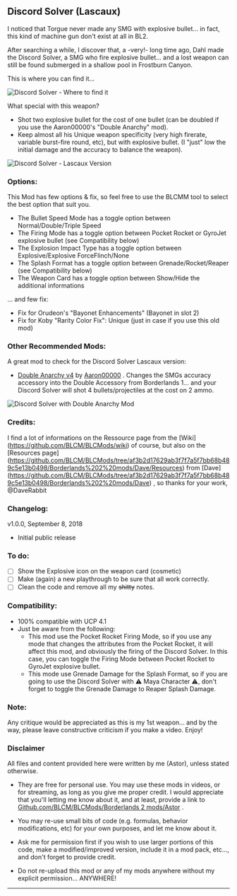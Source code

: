 ## Discord Solver (Lascaux)
 
I noticed that Torgue never made any SMG with explosive bullet... in fact, this kind of machine gun don't exist at all in BL2. 

After searching a while, I discover that, a -very!- long time ago, Dahl made the Discord Solver, a SMG who fire explosive bullet... and a lost weapon can still be found submerged in a shallow pool in Frostburn Canyon.

This is where you can find it... 

![Discord Solver - Where to find it](https://i.imgur.com/uHTxuc6.png)

What special with this weapon?

- Shot two explosive bullet for the cost of one bullet (can be doubled if you use the Aaron00000's "Double Anarchy" mod).
- Keep almost all his Unique weapon specificity (very high firerate, variable burst-fire round, etc), but with explosive bullet. (I "just" low the initial damage and the accuracy to balance the weapon). 

![Discord Solver - Lascaux Version](https://i.imgur.com/EyebWpL.png)


### Options: 

This Mod has few options & fix, so feel free to use the BLCMM tool to select the best option that suit you.

- The Bullet Speed Mode has a toggle option between Normal/Double/Triple Speed
- The Firing Mode has a toggle option between Pocket Rocket or GyroJet explosive bullet (see Compatibility below)
- The Explosion Impact Type has a toggle option between Explosive/Explosive ForceFlinch/None
- The Splash Format has a toggle option between Grenade/Rocket/Reaper (see Compatibility below)
- The Weapon Card has a toggle option between Show/Hide the additional informations

... and few fix:

- Fix for Orudeon's "Bayonet Enhancements" (Bayonet in slot 2)
- Fix for Koby "Rarity Color Fix": Unique (just in case if you use this old mod)  

### Other Recommended Mods:

A great mod to check for the Discord Solver Lascaux version:

- [Double Anarchy v4](https://github.com/BLCM/BLCMods/blob/master/Borderlands%202%20mods/Aaron0000/Weapon-Item%20Parts%20and%20Accessories/DoubleAnarchyv4.txt) by [Aaron00000](https://github.com/BLCM/BLCMods/tree/master/Borderlands%202%20mods/Aaron0000) . Changes the SMGs accuracy accessory into the Double Accessory from Borderlands 1... and your Discord Solver will shot 4 bullets/projectiles at the cost on 2 ammo.

![Discord Solver with Double Anarchy Mod](https://i.imgur.com/fkJRAqD.png)

### Credits:

I find a lot of informations on the Ressource page from the [Wiki] (https://github.com/BLCM/BLCMods/wiki) of course, but also on the [Resources page] (https://github.com/BLCM/BLCMods/tree/af3b2d17629ab3f7f7a5f7bb68b489c5e13b0498/Borderlands%202%20mods/Dave/Resources) from [Dave] (https://github.com/BLCM/BLCMods/tree/af3b2d17629ab3f7f7a5f7bb68b489c5e13b0498/Borderlands%202%20mods/Dave) , so thanks for your work, @DaveRabbit

### Changelog:

v1.0.0, September 8, 2018
 - Initial public release
 
 ### To do:

- [ ] Show the Explosive icon on the weapon card (cosmetic)
- [ ] Make (again) a new playthrough to be sure that all work correctly.
- [ ] Clean the code and remove all my ~~shitty~~ notes. 

### Compatibility:

- 100% compatible with UCP 4.1
- Just be aware from the following: 
  - This mod use the Pocket Rocket Firing Mode, so if you use any mode that changes the attributes from the Pocket Rocket, it will affect this mod, and obviously the firing of the Discord Solver. In this case, you can toggle the Firing Mode between Pocket Rocket to GyroJet explosive bullet.
  - This mode use Grenade Damage for the Splash Format, so if you are going to use the Discord Solver with :warning: Maya Character :warning:, don't forget to toggle the Grenade Damage to Reaper Splash Damage.

### Note: 

Any critique would be appreciated as this is my 1st weapon... and by the way, please leave constructive criticism if you make a video. 
Enjoy!

### Disclaimer

All files and content provided here were written by me (Astor), unless stated otherwise.

- They are free for personal use. You may use these mods in videos, or for streaming, as long as you give me proper credit. I would appreciate that you'll letting me know about it, and at least, provide a link to [Github.com/BLCM/BLCMods/Borderlands 2 mods/Astor](https://github.com/BLCM/BLCMods/tree/master/Borderlands%202%20mods/Astor) .

- You may re-use small bits of code (e.g. formulas, behavior modifications, etc) for your own purposes, and let me know about it. 

- Ask me for permission first if you wish to use larger portions of this code, make a modified/improved version, include it in a mod pack, etc..., and don't forget to provide credit.

- Do not re-upload this mod or any of my mods anywhere without my explicit permission... ANYWHERE!

* * * * *
